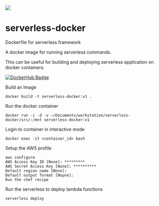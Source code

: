 [![](https://dockerbuildbadges.quelltext.eu/status.svg?organization=niccokunzmann&repository=dockerhub-build-status-image)](https://hub.docker.com/r/mattyait/serverless-docker/builds/)  

# serverless-docker
Dockerfile for serverless framework

A docker image for running serverless commands.

This can be useful for building and deploying serverless application on docker containers.

[![DockerHub Badge](https://hub.docker.com/r/mattyait/serverless-docker/)](https://hub.docker.com/r/mattyait/serverless-docker/)

Build an Image

    docker build -t serverless-docker:v1 .

Run the docker container

    docker run -i -d -v ~/Documents/workstation/serverless-docker/src/:/mnt serverless-docker:v1

Login to container in interactive mode

    docker exec -it <container_id> bash

Setup the AWS profile

    aws configure
    AWS Access Key ID [None]: *********
    AWS Secret Access Key [None]: **********
    Default region name [None]:
    Default output format [Noµne]:
    Run the chef recipe

Run the serverless to deploy lambda functions

    serverless deploy
